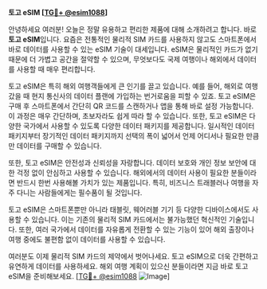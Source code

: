 **토고 eSIM [[TG💪+ @esim1088](https://t.me/s/esim1088)]**

안녕하세요 여러분! 오늘은 정말 유용하고 편리한 제품에 대해 소개하려고 합니다. 바로 **토고 eSIM**입니다. 요즘은 전통적인 물리적 SIM 카드를 사용하지 않고도 스마트폰에서 바로 데이터를 사용할 수 있는 eSIM 기술이 대세입니다. eSIM은 물리적인 카드가 없기 때문에 더 가볍고 공간을 절약할 수 있으며, 무엇보다도 국제 여행이나 해외에서 데이터를 사용할 때 매우 편리합니다.

토고 eSIM은 특히 해외 여행객들에게 큰 인기를 끌고 있습니다. 예를 들어, 해외로 여행 갔을 때 현지 통신사의 데이터 플랜에 가입하는 번거로움을 피할 수 있죠. 토고 eSIM은 구매 후 스마트폰에서 간단히 QR 코드를 스캔하거나 앱을 통해 바로 설정 가능합니다. 이 과정은 매우 간단하며, 초보자라도 쉽게 따라 할 수 있습니다. 또한, 토고 eSIM은 다양한 국가에서 사용할 수 있도록 다양한 데이터 패키지를 제공합니다. 일시적인 데이터 패키지부터 장기적인 데이터 패키지까지 선택의 폭이 넓어서 언제 어디서나 필요한 만큼만 데이터를 구매할 수 있습니다.

또한, 토고 eSIM은 안전성과 신뢰성을 자랑합니다. 데이터 보호와 개인 정보 보안에 대한 걱정 없이 안심하고 사용할 수 있습니다. 해외에서의 데이터 사용이 필요한 분들이라면 반드시 한번 사용해볼 가치가 있는 제품입니다. 특히, 비즈니스 트래블러나 여행을 자주 다니는 사람들에게는 필수품이 될 것입니다.

토고 eSIM은 스마트폰뿐만 아니라 태블릿, 웨어러블 기기 등 다양한 디바이스에서도 사용할 수 있습니다. 이는 기존의 물리적 SIM 카드에서는 불가능했던 혁신적인 기술입니다. 또한, 여러 국가에서 데이터를 자유롭게 전환할 수 있는 기능이 있어 해외 출장이나 여행 중에도 불편함 없이 데이터를 사용할 수 있습니다.

여러분도 이제 물리적 SIM 카드의 제약에서 벗어나세요. 토고 eSIM으로 더욱 간편하고 유연하게 데이터를 사용하세요. 해외 여행 계획이 있으신 분들이라면 지금 바로 토고 eSIM을 준비해보세요. [[TG💪+ @esim1088](https://t.me/s/esim1088) ![Image](https://i.postimg.cc/Y0z9fWf4/image.png)]